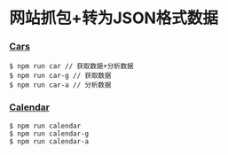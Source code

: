 # 网站抓包+转为JSON格式数据

### [Cars](http://rr3.wikia.com)

```
$ npm run car // 获取数据+分析数据
$ npm run car-g // 获取数据
$ npm run car-a // 分析数据
```

### [Calendar](http://rr3.wikia.com/wiki/RR3_Wiki:Calendar)

```
$ npm run calendar
$ npm run calendar-g
$ npm run calendar-a
```